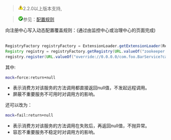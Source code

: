 > ![warning](../sources/images/warning-3.gif)2.2.0以上版本支持,

> ![warning](../sources/images/check.gif)参见：[配置规则](配置规则.md)

向注册中心写入动态配置覆盖规则：(通过由监控中心或治理中心的页面完成)

```java

RegistryFactory registryFactory = ExtensionLoader.getExtensionLoader(RegistryFactory.class).getAdaptiveExtension();
Registry registry = registryFactory.getRegistry(URL.valueOf("zookeeper://10.20.153.10:2181"));
registry.register(URL.valueOf("override://0.0.0.0/com.foo.BarService?category=configurators&dynamic=false&application=foo&mock=force:return+null"));
```

其中:

```sh
mock=force:return+null
```

* 表示消费方对该服务的方法调用都直接返回null值，不发起远程调用。
* 屏蔽不重要服务不可用时对调用方的影响。

还可以改为：

```sh
mock=fail:return+null
```

* 表示消费方对该服务的方法调用在失败后，再返回null值，不抛异常。
* 容忍不重要服务不稳定时对调用方的影响。
